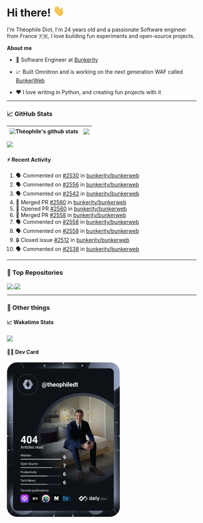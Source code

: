 # Hi there! <img src="./wave.gif" width="30px" height="30px" />

I'm Théophile Diot, I'm 24 years old and a passionate Software engineer from France 🇫🇷, I love building fun experiments and open-source projects.

**About me**

- 💼 Software Engineer at [Bunkerity](https://www.bunkerity.com/)

- 📈 Built Omnitron and is working on the next generation WAF called [BunkerWeb](https://www.bunkerweb.io)

- ❤️ I love writing in Python, and creating fun projects with it

---

### 📈 GitHub Stats

| <img align="center" src="https://github-readme-stats.vercel.app/api?username=TheophileDiot&show_icons=true&include_all_commits=true&theme=algolia&hide_border=true&rank_icon=github" alt="Théophile's github stats" /> | <img align="center" src="https://github-readme-stats.vercel.app/api/top-langs/?username=TheophileDiot&layout=compact&theme=algolia&hide_border=true" /> |
| ---------------------------------------------------------------------------------------------------------------------------------------------------------------------------------------------------------------------- | ------------------------------------------------------------------------------------------------------------------------------------------------------- |

![](https://github-readme-activity-graph.vercel.app/graph?username=TheophileDiot&theme=tokyo-night)

#### :zap: Recent Activity

<!--START_SECTION:activity-->
1. 🗣 Commented on [#2530](https://github.com/bunkerity/bunkerweb/issues/2530#issuecomment-3150677117) in [bunkerity/bunkerweb](https://github.com/bunkerity/bunkerweb)
2. 🗣 Commented on [#2556](https://github.com/bunkerity/bunkerweb/issues/2556#issuecomment-3150675107) in [bunkerity/bunkerweb](https://github.com/bunkerity/bunkerweb)
3. 🗣 Commented on [#2542](https://github.com/bunkerity/bunkerweb/issues/2542#issuecomment-3150669856) in [bunkerity/bunkerweb](https://github.com/bunkerity/bunkerweb)
4. 🎉 Merged PR [#2560](https://github.com/bunkerity/bunkerweb/pull/2560) in [bunkerity/bunkerweb](https://github.com/bunkerity/bunkerweb)
5. 💪 Opened PR [#2560](https://github.com/bunkerity/bunkerweb/pull/2560) in [bunkerity/bunkerweb](https://github.com/bunkerity/bunkerweb)
6. 🎉 Merged PR [#2558](https://github.com/bunkerity/bunkerweb/pull/2558) in [bunkerity/bunkerweb](https://github.com/bunkerity/bunkerweb)
7. 🗣 Commented on [#2558](https://github.com/bunkerity/bunkerweb/pull/2558#issuecomment-3149610982) in [bunkerity/bunkerweb](https://github.com/bunkerity/bunkerweb)
8. 🗣 Commented on [#2558](https://github.com/bunkerity/bunkerweb/pull/2558#issuecomment-3149586841) in [bunkerity/bunkerweb](https://github.com/bunkerity/bunkerweb)
9. 🔒 Closed issue [#2512](https://github.com/bunkerity/bunkerweb/issues/2512) in [bunkerity/bunkerweb](https://github.com/bunkerity/bunkerweb)
10. 🗣 Commented on [#2538](https://github.com/bunkerity/bunkerweb/issues/2538#issuecomment-3149554011) in [bunkerity/bunkerweb](https://github.com/bunkerity/bunkerweb)
<!--END_SECTION:activity-->

---

### 🔧 Top Repositories

<a href="https://github.com/bunkerity/bunkerweb">
  <img align="center" src="https://github-readme-stats.vercel.app/api/pin/?username=Bunkerity&repo=bunkerweb&theme=algolia" />
</a>
<a href="https://github.com/TheophileDiot/Omnitron">
  <img align="center" src="https://github-readme-stats.vercel.app/api/pin/?username=TheophileDiot&repo=Omnitron&theme=algolia" />
</a>

---

### 🎉 Other things

#### 📈 Wakatime Stats

<a href="https://wakatime.com/@theophile_bunkerity">
  <img align="center" src="https://github-readme-stats.vercel.app/api/wakatime?username=3aa5ce41-c253-43d9-8441-a721e446a45f&layout=compact&theme=algolia" />
</a>

#### 👨‍💻 Dev Card

<a href="https://app.daily.dev/TheophileDt">
  <img src="./devcard.svg" width="300" alt="Théophile Diot's Dev Card"/>
</a>

